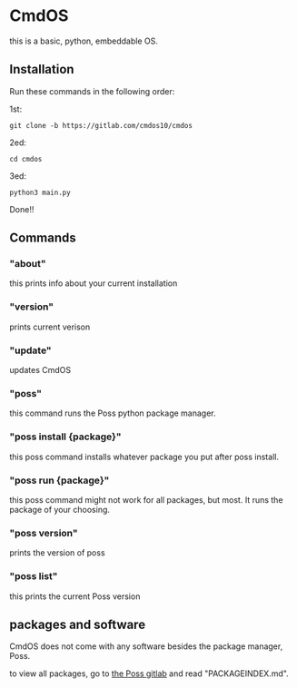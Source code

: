 # CmdOS

this is a basic, python, embeddable OS.

## Installation

Run these commands in the following order:

1st:
```
git clone -b https://gitlab.com/cmdos10/cmdos
```
2ed:
```
cd cmdos
```
3ed:
```
python3 main.py
```
Done!!
## Commands

### "about"

this prints info about your current installation

### "version"

prints current verison

### "update"

updates CmdOS

### "poss"

this command runs the Poss python package manager.

### "poss install {package}"

this poss command installs whatever package you put after poss install.

### "poss run {package}"

this poss command might not work for all packages, but most. It runs the package of your choosing.
### "poss version"

prints the version of poss

### "poss list"



this prints the current Poss version

## packages and software

CmdOS does not come with any software besides the package manager, Poss. 

to view all packages, go to [the Poss gitlab](https://gitlab.com/poss4/poss-package-manager/-/blob/main/PACKAGEINDEX.md?ref_type=heads&plain=0&blame=1) and read "PACKAGEINDEX.md".

